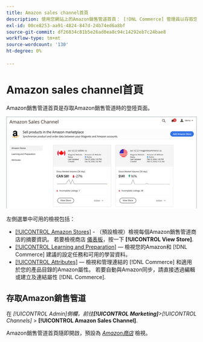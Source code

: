 ```yaml
---
title: Amazon sales channel首頁
description: 使用您網站上的Amazon銷售管道首頁： [!DNL Commerce] 管理員以存取您的 [!DNL Amazon Marketplace] 清單和活動。
exl-id: 00ce8253-aa91-4824-847d-24b74ed6a8bf
source-git-commit: df26834c81b5e26ad0ea8c94c14292eb7c24bae8
workflow-type: tm+mt
source-wordcount: '130'
ht-degree: 0%

---
```


# Amazon sales channel首頁

Amazon銷售管道首頁是存取Amazon銷售管道時的登陸頁面。

![Amazon sales channel首頁](assets/amazon-sales-channel-home-tabs.png)

左側選單中可用的檢視包括：

- [[!UICONTROL Amazon Stores]](./managing-stores.md) - （預設檢視）檢視每個Amazon銷售管道商店的摘要資訊。 若要檢視商店 [儀表板](./amazon-store-dashboard.md)，按一下 **[!UICONTROL View Store]**.
- [[!UICONTROL Learning and Preparation]](./learning-preparation.md)  — 檢視您的Amazon和 [!DNL Commerce] 建議的設定任務和可用的學習資料。
- [[!UICONTROL Attributes]](./managing-attributes.md)  — 檢視和管理連結的 [!DNL Commerce] 和適用於您的產品目錄的Amazon屬性。 若要自動與Amazon同步，請直接透過編輯或建立及連結屬性 [!DNL Commerce].

## 存取Amazon銷售管道

在 _[!UICONTROL Admin]_側欄，前往&#x200B;**[!UICONTROL Marketing]**>_[!UICONTROL Channels]_ > **[!UICONTROL Amazon Sales Channel]**.

Amazon銷售管道首頁隨即開啟，預設為 [_Amazon商店_](./managing-stores.md) 檢視。
